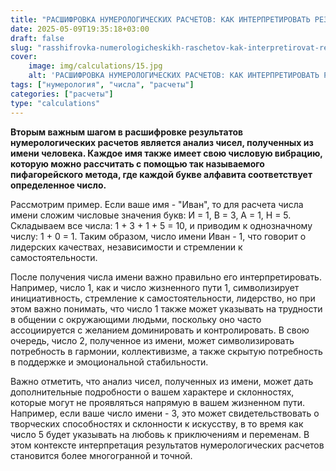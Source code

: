 ```yaml
---
title: "РАСШИФРОВКА НУМЕРОЛОГИЧЕСКИХ РАСЧЕТОВ: КАК ИНТЕРПРЕТИРОВАТЬ РЕЗУЛЬТАТЫ, ЧАСТЬ 2"
date: 2025-05-09T19:35:18+03:00
draft: false
slug: "rasshifrovka-numerologicheskikh-raschetov-kak-interpretirovat-rezultaty-chast-2"
cover:
    image: img/calculations/15.jpg
    alt: 'РАСШИФРОВКА НУМЕРОЛОГИЧЕСКИХ РАСЧЕТОВ: КАК ИНТЕРПРЕТИРОВАТЬ РЕЗУЛЬТАТЫ, ЧАСТЬ 2'
tags: ["нумерология", "числа", "расчеты"]
categories: ["расчеты"]
type: "calculations"
---
```


**Вторым важным шагом в расшифровке результатов нумерологических расчетов является анализ чисел, полученных из имени человека. Каждое имя также имеет свою числовую вибрацию, которую можно рассчитать с помощью так называемого пифагорейского метода, где каждой букве алфавита соответствует определенное число.**

Рассмотрим пример. Если ваше имя - "Иван", то для расчета числа имени сложим числовые значения букв: И = 1, В = 3, А = 1, Н = 5. Складываем все числа: 1 + 3 + 1 + 5 = 10, и приводим к однозначному числу: 1 + 0 = 1. Таким образом, число имени Иван - 1, что говорит о лидерских качествах, независимости и стремлении к самостоятельности.

После получения числа имени важно правильно его интерпретировать. Например, число 1, как и число жизненного пути 1, символизирует инициативность, стремление к самостоятельности, лидерство, но при этом важно понимать, что число 1 также может указывать на трудности в общении с окружающими людьми, поскольку оно часто ассоциируется с желанием доминировать и контролировать. В свою очередь, число 2, полученное из имени, может символизировать потребность в гармонии, коллективизме, а также скрытую потребность в поддержке и эмоциональной стабильности.

Важно отметить, что анализ чисел, полученных из имени, может дать дополнительные подробности о вашем характере и склонностях, которые могут не проявляться напрямую в вашем жизненном пути. Например, если ваше число имени - 3, это может свидетельствовать о творческих способностях и склонности к искусству, в то время как число 5 будет указывать на любовь к приключениям и переменам. В этом контексте интерпретация результатов нумерологических расчетов становится более многогранной и точной.
